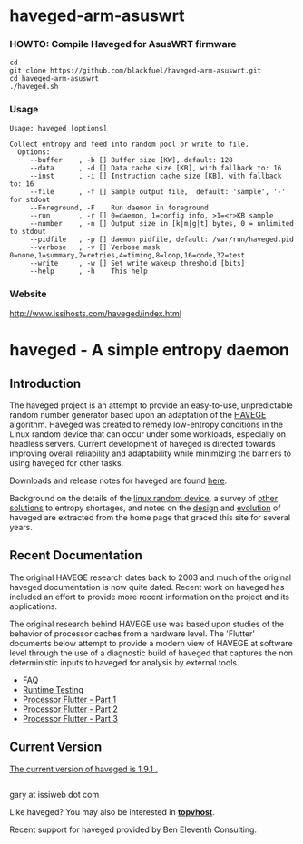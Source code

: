 # haveged-arm-asuswrt

### HOWTO: Compile Haveged for AsusWRT firmware
```
cd
git clone https://github.com/blackfuel/haveged-arm-asuswrt.git
cd haveged-arm-asuswrt
./haveged.sh
```

### Usage
```
Usage: haveged [options]

Collect entropy and feed into random pool or write to file.
  Options:
     --buffer    , -b [] Buffer size [KW], default: 128
     --data      , -d [] Data cache size [KB], with fallback to: 16
     --inst      , -i [] Instruction cache size [KB], with fallback to: 16
     --file      , -f [] Sample output file,  default: 'sample', '-' for stdout
     --Foreground, -F    Run daemon in foreground
     --run       , -r [] 0=daemon, 1=config info, >1=<r>KB sample
     --number    , -n [] Output size in [k|m|g|t] bytes, 0 = unlimited to stdout
     --pidfile   , -p [] daemon pidfile, default: /var/run/haveged.pid
     --verbose   , -v [] Verbose mask 0=none,1=summary,2=retries,4=timing,8=loop,16=code,32=test
     --write     , -w [] Set write_wakeup_threshold [bits]
     --help      , -h    This help
```

### Website
http://www.issihosts.com/haveged/index.html

<body>
<div id="page">
<h1>haveged - A simple entropy daemon</h1>

<h2>Introduction</h2>
<p>
The haveged project is an attempt to provide an easy-to-use, unpredictable random
number generator based upon an adaptation of the
<a href="http://www.irisa.fr/caps/projects/hipsor/">HAVEGE</a> algorithm.
Haveged was created to remedy low-entropy conditions in the Linux random device
that can occur under some workloads, especially on headless servers. Current
development of haveged is directed towards improving overall reliability and
adaptability while minimizing the barriers to using haveged for other tasks.
<p>
Downloads and release notes for haveged are found  <a href="http://www.issihosts.com/haveged/downloads.html">here</a>.
<p>
Background on the details of the <a href="http://www.issihosts.com/haveged/history.html#intro">linux random device</a>,
a survey of <a href="http://www.issihosts.com/haveged/history.html#other">other solutions</a> to entropy shortages,
and notes on the <a href="http://www.issihosts.com/haveged/history.html#havege">design</a> and
<a href="http://www.issihosts.com/haveged/history.html#haveged">evolution</a> of haveged are extracted
from the home page that graced this site for several years.


<h2>Recent Documentation</h2>
<p>
The original HAVEGE research dates back to 2003 and much of the original haveged
documentation is now quite dated. Recent work on haveged has included an effort
to provide more recent information on the project and its applications.
<p>
The original research behind HAVEGE use was based upon studies of the behavior
of processor caches from a hardware level. The 'Flutter' documents below attempt
to provide a modern view of HAVEGE at software level through the use of a
diagnostic build of haveged that captures the non deterministic inputs to
haveged for analysis by external tools.
<ul>
<li><a href="http://www.issihosts.com/haveged/faq.html">FAQ</a>
<li><a href="http://www.issihosts.com/haveged/ais31.html">Runtime Testing</a>
<li><a href="http://www.issihosts.com/haveged/flutter.html">Processor Flutter - Part 1</a>
<li><a href="http://www.issihosts.com/haveged/rtillery.html">Processor Flutter - Part 2</a>
<li><a href="http://www.issihosts.com/haveged/rtillery2.html">Processor Flutter - Part 3</a>
</ul>
<h2>Current Version</h2>
<p>
<a href="http://www.issihosts.com/haveged/downloads.html">The current version of haveged is 1.9.1 .</a>

<p style="text-align:center">
<img src="http://www.issihosts.com/haveged/images/entropy-day.png" alt="">
<p>
gary at issiweb dot com
<p>
Like haveged? You may also be interested in  <a href="http://www.issihosts.com/haveged/../topvhost/"><b>topvhost</b></a>.
</p>
<p>
Recent support for haveged provided by Ben Eleventh Consulting.
</p>
</div>
</body>


